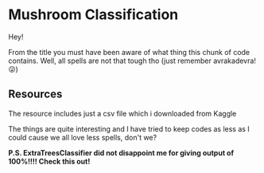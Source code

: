 # Mushroom Classification
Hey! 

From the title you must have been aware of what thing this chunk of code contains. Well, all spells are not that tough tho (just remember avrakadevra!😜)

## Resources
The resource includes just a csv file which i downloaded from Kaggle

The things are quite interesting and I have tried to keep codes as less as I could cause we all love less spells, don't we?


<b> P.S. ExtraTreesClassifier did not disappoint me for giving output of 100%!!!! Check this out!


